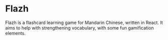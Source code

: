 # Flazh

Flazh is a flashcard learning game for Mandarin Chinese, written in React. It
aims to help with strengthening vocabulary, with some fun gamification elements.
